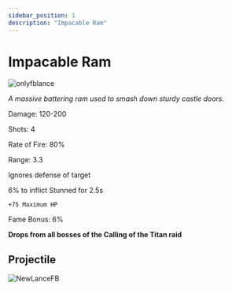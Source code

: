 ```yaml
---
sidebar_position: 1
description: "Impacable Ram"
---
```


# Impacable Ram

![onlyfblance](https://vwiki.valorserver.com/api/item/picture/implacable%20ram)

<i>A massive battering ram used to smash down sturdy castle doors.</i>

Damage: 120-200

Shots: 4

Rate of Fire: 80%

Range: 3.3

Ignores defense of target

6% to inflict Stunned for 2.5s

    +75 Maximum HP

Fame Bonus: 6%

**Drops from all bosses of the Calling of the Titan raid**

## Projectile

![NewLanceFB](https://cdn.discordapp.com/attachments/1160376179996496013/1170947957005234236/implacableram.gif?ex=65924444&is=657fcf44&hm=ec3dcfb896d57f1e4bbd160a6b8b2b85638c6f368b34e5fa64ec8e956c04ed45&)
